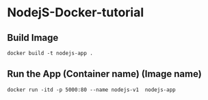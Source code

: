 # NodejS-Docker-tutorial

## Build Image
`docker build -t nodejs-app .`

## Run the App (Container name) (Image name)
`docker run -itd -p 5000:80 --name nodejs-v1  nodejs-app`
